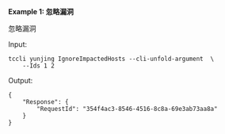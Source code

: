 **Example 1: 忽略漏洞**

忽略漏洞

Input: 

```
tccli yunjing IgnoreImpactedHosts --cli-unfold-argument  \
    --Ids 1 2
```

Output: 
```
{
    "Response": {
        "RequestId": "354f4ac3-8546-4516-8c8a-69e3ab73aa8a"
    }
}
```


